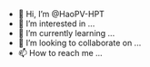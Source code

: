 - 👋 Hi, I’m @HaoPV-HPT
- 👀 I’m interested in ...
- 🌱 I’m currently learning ...
- 💞️ I’m looking to collaborate on ...
- 📫 How to reach me ...

<!---
HaoPV-HPT/HaoPV-HPT is a ✨ special ✨ repository because its `README.md` (this file) appears on your GitHub profile.
You can click the Preview link to take a look at your changes.
--->
